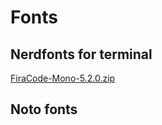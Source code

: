 # Fonts
## Nerdfonts for terminal

[FiraCode-Mono-5.2.0.zip](https://github.com/epoweripione/fonts/releases/download/v0.1.0/FiraCode-Mono-5.2.0.zip)

## Noto fonts
